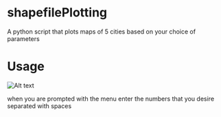 # shapefilePlotting
A python script that plots maps of 5 cities based on your choice of parameters  
  
# Usage

![Alt text](?raw=true "Title")

when you are prompted with the menu enter the numbers that you desire separated with spaces  

